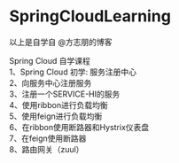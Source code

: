# SpringCloudLearning

以上是自学自  @方志朋的博客

Spring Cloud 自学课程<br>
	1、Spring Cloud 初学: 服务注册中心<br>
	2、向服务中心注册服务<br>
	3、注册一个SERVICE-HI的服务<br>
	4、使用ribbon进行负载均衡<br>
	5、使用feign进行负载均衡<br>
	6、在ribbon使用断路器和Hystrix仪表盘<br>
	7、在feign使用断路器<br>
	8、路由网关（zuul）<br>
